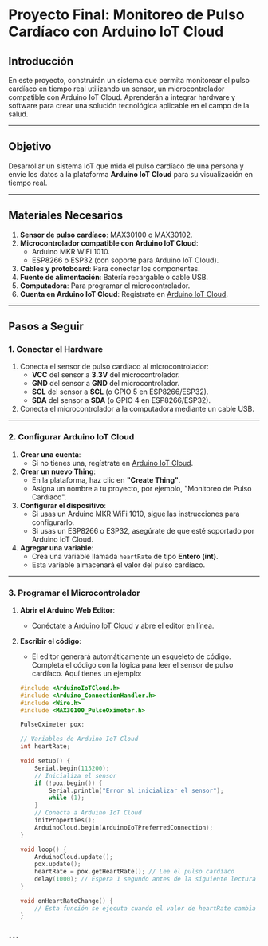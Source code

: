 # Proyecto Final: Monitoreo de Pulso Cardíaco con Arduino IoT Cloud

## Introducción
En este proyecto, construirán un sistema que permita monitorear el pulso cardíaco en tiempo real utilizando un sensor, un microcontrolador compatible con Arduino IoT Cloud. Aprenderán a integrar hardware y software para crear una solución tecnológica aplicable en el campo de la salud.

---

## Objetivo
Desarrollar un sistema IoT que mida el pulso cardíaco de una persona y envíe los datos a la plataforma **Arduino IoT Cloud** para su visualización en tiempo real.

---

## Materiales Necesarios
1. **Sensor de pulso cardíaco**: MAX30100 o MAX30102.
2. **Microcontrolador compatible con Arduino IoT Cloud**:
   - Arduino MKR WiFi 1010.
   - ESP8266 o ESP32 (con soporte para Arduino IoT Cloud).
3. **Cables y protoboard**: Para conectar los componentes.
4. **Fuente de alimentación**: Batería recargable o cable USB.
5. **Computadora**: Para programar el microcontrolador.
6. **Cuenta en Arduino IoT Cloud**: Regístrate en [Arduino IoT Cloud](https://create.arduino.cc/iot/).

---

## Pasos a Seguir

### 1. Conectar el Hardware
1. Conecta el sensor de pulso cardíaco al microcontrolador:
   - **VCC** del sensor a **3.3V** del microcontrolador.
   - **GND** del sensor a **GND** del microcontrolador.
   - **SCL** del sensor a **SCL** (o GPIO 5 en ESP8266/ESP32).
   - **SDA** del sensor a **SDA** (o GPIO 4 en ESP8266/ESP32).
2. Conecta el microcontrolador a la computadora mediante un cable USB.

---

### 2. Configurar Arduino IoT Cloud
1. **Crear una cuenta**:
   - Si no tienes una, regístrate en [Arduino IoT Cloud](https://create.arduino.cc/iot/).
2. **Crear un nuevo Thing**:
   - En la plataforma, haz clic en **"Create Thing"**.
   - Asigna un nombre a tu proyecto, por ejemplo, "Monitoreo de Pulso Cardíaco".
3. **Configurar el dispositivo**:
   - Si usas un Arduino MKR WiFi 1010, sigue las instrucciones para configurarlo.
   - Si usas un ESP8266 o ESP32, asegúrate de que esté soportado por Arduino IoT Cloud.
4. **Agregar una variable**:
   - Crea una variable llamada `heartRate` de tipo **Entero (int)**.
   - Esta variable almacenará el valor del pulso cardíaco.

---

### 3. Programar el Microcontrolador
1. **Abrir el Arduino Web Editor**:
   - Conéctate a [Arduino IoT Cloud](https://create.arduino.cc/iot/) y abre el editor en línea.
2. **Escribir el código**:
   - El editor generará automáticamente un esqueleto de código. Completa el código con la lógica para leer el sensor de pulso cardíaco. Aquí tienes un ejemplo:

   ```cpp
   #include <ArduinoIoTCloud.h>
   #include <Arduino_ConnectionHandler.h>
   #include <Wire.h>
   #include <MAX30100_PulseOximeter.h>

   PulseOximeter pox;

   // Variables de Arduino IoT Cloud
   int heartRate;

   void setup() {
       Serial.begin(115200);
       // Inicializa el sensor
       if (!pox.begin()) {
           Serial.println("Error al inicializar el sensor");
           while (1);
       }
       // Conecta a Arduino IoT Cloud
       initProperties();
       ArduinoCloud.begin(ArduinoIoTPreferredConnection);
   }

   void loop() {
       ArduinoCloud.update();
       pox.update();
       heartRate = pox.getHeartRate(); // Lee el pulso cardíaco
       delay(1000); // Espera 1 segundo antes de la siguiente lectura
   }

   void onHeartRateChange() {
       // Esta función se ejecuta cuando el valor de heartRate cambia
   }

```

---


